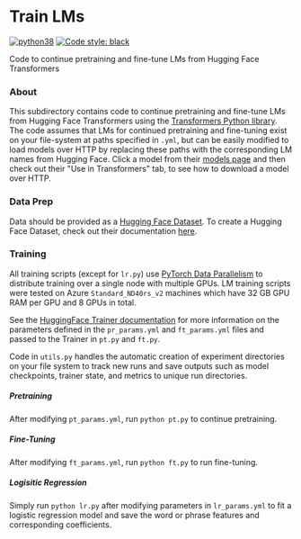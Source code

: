 # Train LMs

[![python38](https://img.shields.io/badge/python-3.8-orange.svg)]()
[![Code style: black](https://img.shields.io/badge/code%20style-black-000000.svg)](https://github.com/psf/black)

Code to continue pretraining and fine-tune LMs from Hugging Face Transformers

### About

This subdirectory contains code to continue pretraining and fine-tune LMs from Hugging Face Transformers using the [Transformers Python library](https://github.com/huggingface/transformers).  The code assumes that LMs for continued pretraining and fine-tuning exist on your file-system at paths specified in `.yml`, but can be easily modified to load models over HTTP by replacing these paths with the corresponding LM names from Hugging Face.  Click a model from their [models page](https://huggingface.co/models) and then check out their "Use in Transformers" tab, to see how to download a model over HTTP.

### Data Prep

Data should be provided as a [Hugging Face Dataset](https://huggingface.co/datasets).  To create a Hugging Face Dataset, check out their documentation [here](https://huggingface.co/docs/datasets/index).

### Training

All training scripts (except for `lr.py`) use [PyTorch Data Parallelism](https://pytorch.org/docs/stable/generated/torch.nn.DataParallel.html) to distribute training over a single node with multiple GPUs.  LM training scripts were tested on Azure `Standard_ND40rs_v2` machines which have 32 GB GPU RAM per GPU and 8 GPUs in total.  

See the [HuggingFace Trainer documentation](https://huggingface.co/docs/transformers/main_classes/trainer) for more information on the parameters defined in the `pr_params.yml` and `ft_params.yml` files and passed to the Trainer in `pt.py` and `ft.py`.

Code in `utils.py` handles the automatic creation of experiment directories on your file system to track new runs and save outputs such as model checkpoints, trainer state, and metrics to unique run directories.

##### Pretraining

After modifying `pt_params.yml`, run `python pt.py` to continue pretraining.

##### Fine-Tuning

After modifying `ft_params.yml`, run `python ft.py` to run fine-tuning.

##### Logisitic Regression

Simply run `python lr.py` after modifying parameters in `lr_params.yml` to fit a logistic regression model and save the word or phrase features and corresponding coefficients.

